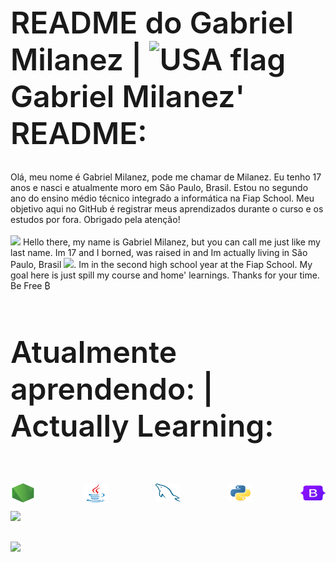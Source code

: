<h1 style="font-size: 3rem; font-family: 'Inter', sans-serif; font-weight: 600;">
  README do Gabriel Milanez | <img src="https://flagcdn.com/w40/us.png" width="24" alt="USA flag"> Gabriel Milanez' README:
</h1>

<p>
  Olá, meu nome é Gabriel Milanez, pode me chamar de Milanez. Eu tenho 17 anos e nasci e atualmente moro em São Paulo, Brasil. Estou no segundo ano do ensino médio técnico integrado a informática na Fiap School. Meu objetivo aqui no GitHub é registrar meus aprendizados durante o curso e os estudos por fora. Obrigado pela atenção! <br><br>
<img src="https://flagcdn.com/w40/us.png" width="20"> Hello there, my name is Gabriel Milanez, but you can call me just like my last name. Im 17 and I borned, was raised in and Im actually living in São Paulo, Brasil <img src="https://flagcdn.com/w40/br.png" width="20">. Im in the second high school year at the Fiap School. My goal here is just spill my course and home' learnings. Thanks for your time. Be Free ₿
</p>
<h4 style="font-size: 3rem; font-family: 'Inter', sans-serif; font-weight: 600;">
  Atualmente aprendendo: | Actually Learning:
</h4>

<div style="display: flex; align-items: center; justify-content: space-between;">

  <img align="center" alt="gmilanezz-nodejs" height="30" width="40" src="https://raw.githubusercontent.com/devicons/devicon/master/icons/nodejs/nodejs-original.svg">
  <img align="center" alt="gmilanezz-java" height="30" width="40" src="https://raw.githubusercontent.com/devicons/devicon/master/icons/java/java-original.svg">
  <img align="center" alt="gmilanezz-sql" height="30" width="40" src="https://raw.githubusercontent.com/devicons/devicon/master/icons/mysql/mysql-original.svg">
  <img align="center" alt="gmilanezz-phyton" height="30" width="40" src="https://raw.githubusercontent.com/devicons/devicon/master/icons/python/python-original.svg">
  <img align="center" alt="gmilanezz-bootstrap" height="30" width="40" src="https://raw.githubusercontent.com/devicons/devicon/master/icons/bootstrap/bootstrap-original.svg">
</div>

<img height="180em"
    src="https://github-readme-stats.vercel.app/api/top-langs/?username=gmilanezz&layout=compact&langs_count=7&theme=default&bg_color=000000&bg_opacity=10%&title_color=FFF&text_color=FFF&icon_color=00ff00&hide_border=true&border_radius=7.5&margin-right=300px"
    style="margin-left: auto;"/>
</div>

##

<div> 
  <a href="https://www.linkedin.com/in/gabrielmilanez" target="_blank">
    <img src="https://img.shields.io/badge/-LinkedIn-%230077B5?style=for-the-badge&logo=linkedin&logoColor=white" target="_blank">
  </a>
